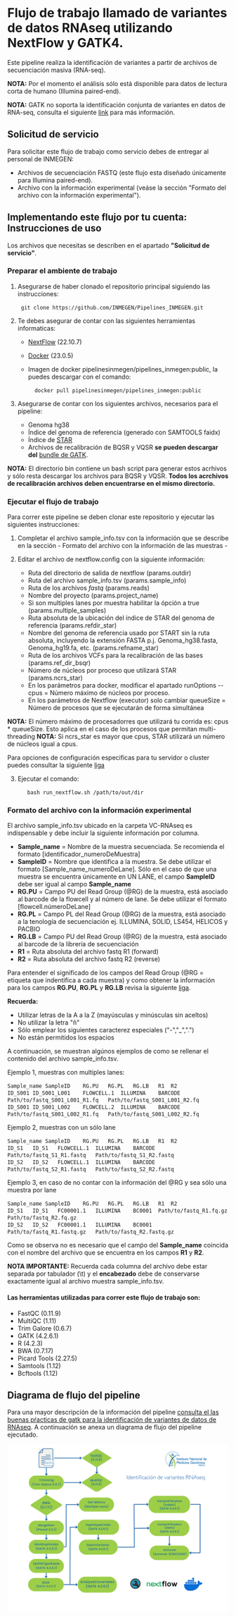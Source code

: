 # Flujo de trabajo llamado de variantes de datos RNAseq utilizando NextFlow y GATK4.

Este pipeline realiza la identificación de variantes a partir de archivos de secuenciación masiva (RNA-seq).

**NOTA:** Por el momento el análisis sólo está disponible para datos de lectura corta de humano (Illumina paired-end).

**NOTA:** GATK no soporta  la identificación conjunta de variantes en datos de RNA-seq, consulta el siguiente [link](https://gatk.broadinstitute.org/hc/en-us/articles/360035531192-RNAseq-short-variant-discovery-SNPs-Indels-) para más información.

## Solicitud de servicio

Para solicitar este flujo de trabajo como servicio debes de entregar al personal de INMEGEN: 

- Archivos de secuenciación FASTQ (este flujo esta diseñado únicamente para Illumina paired-end).
- Archivo con la información experimental (veáse la sección "Formato del archivo con la información experimental").


## Implementando este flujo por tu cuenta: Instrucciones de uso 

Los archivos que necesitas se describen en el apartado **"Solicitud de servicio"**.

### Preparar el ambiente de trabajo

1. Asegurarse de haber clonado el repositorio principal siguiendo las instrucciones:

		git clone https://github.com/INMEGEN/Pipelines_INMEGEN.git

2. Te debes asegurar de contar con las siguientes herramientas informaticas:
	- [NextFlow](https://www.nextflow.io/docs/latest/index.html) (22.10.7)
	- [Docker](https://docs.docker.com/) (23.0.5)
	- Imagen de docker pipelinesinmegen/pipelines_inmegen:public, la puedes descargar con el comando: 

			docker pull pipelinesinmegen/pipelines_inmegen:public

3. Asegurarse de contar con los siguientes archivos, necesarios para el pipeline:
	- Genoma hg38
	- Índice del genoma de referencia (generado con SAMTOOLS faidx)
	- Índice de [STAR](https://physiology.med.cornell.edu/faculty/skrabanek/lab/angsd/lecture_notes/STARmanual.pdf)
	- Archivos de recalibración de BQSR y VQSR **se pueden descargar del** [bundle de GATK](https://console.cloud.google.com/storage/browser/genomics-public-data/resources/broad/hg38/v0;tab=objects?prefix=&forceOnObjectsSortingFiltering=false).

**NOTA:** El directorio bin contiene un bash script para generar estos acrhivos y sólo resta descargar los archivos para BQSR y VQSR. 
**Todos los acrchivos de recalibración archivos deben encuentrarse en el mismo directorio.**

### Ejecutar el flujo de trabajo

Para correr este pipeline se deben clonar este repositorio y ejecutar las siguientes instrucciones:

 1. Completar el archivo sample_info.tsv con la información que se describe en la sección - Formato del archivo con la información de las muestras -
 2. Editar el archivo de nextflow.config con la siguiente información:

	- Ruta del directorio de salida de nextflow (params.outdir)
	- Ruta del archivo sample_info.tsv (params.sample_info)
	- Ruta de los archivos *fastq* (params.reads)
	- Nombre del proyecto (params.project_name)
 	- Si son multiples lanes por muestra habilitar la ópción a true (params.multiple_samples)
	- Ruta absoluta de la ubicación del índice de STAR del genoma de referencia (params.refdir_star)
	- Nombre del genoma de referencia usado por START sin la ruta absoluta, incluyendo la extensión FASTA p.j. Genoma_hg38.fasta, Genoma_hg19.fa, etc. (params.refname_star)
 	- Ruta de los archivos VCFs para la recalibración de las bases (params.ref_dir_bsqr)
 	- Número de núcleos por proceso que utilizará STAR (params.ncrs_star)
  	- En los parámetros para docker, modificar el apartado runOptions --cpus = Número máximo de núcleos por proceso.
	- En los parámetros de Nextflow (executor) solo cambiar queueSize =  Número de procesos que se ejecutarán de forma simultánea

**NOTA:** El número máximo de  procesadorres que utilizará tu corrida es: cpus * queueSize. Esto aplica en el caso de los procesos que permitan multi-threading
**NOTA:** Si ncrs_star es mayor que cpus, STAR utilizará un número de núcleos igual a cpus.

Para opciones de configuración especificas para tu servidor o cluster puedes consultar la siguiente [liga](https://www.nextflow.io/docs/latest/config.html) 

  3. Ejecutar el comando: 

			bash run_nextflow.sh /path/to/out/dir


### Formato del archivo con la información experimental

El archivo sample_info.tsv ubicado en la carpeta VC-RNAseq es indispensable y debe incluir la siguiente información por columna.

 - **Sample_name**  = Nombre de la muestra secuenciada. Se recomienda el formato [identificador_numeroDeMuestra]
 - **SampleID**     = Nombre que identifica a la muestra. Se debe utilizar el formato [Sample_name_numeroDeLane]. Sólo en el caso de que una muestra se encuentra únicamente en UN LANE, el campo **SampleID** debe ser igual al campo **Sample_name**
 - **RG.PU**        = Campo PU del Read Group (@RG) de la muestra, está asociado al barcode de la flowcell y al número de lane. Se debe utilizar el formato [flowcell.númeroDeLane]
 - **RG.PL**        = Campo PL del Read Group (@RG) de la muestra, está asociado a la tenología de secuenciación ej. ILLUMINA, SOLID, LS454, HELICOS y PACBIO
 - **RG.LB**        = Campo PU del Read Group (@RG) de la muestra, está asociado al barcode de la librería de secuenciación
 - **R1**           = Ruta absoluta del archivo fastq R1 (forward)
 - **R2**           = Ruta absoluta del archivo fastq R2 (reverse)

Para entender el significado de los campos del Read Group (@RG = etiqueta que indentifica a cada muestra) y como obtener la información para los campos **RG.PU**, **RG.PL** y **RG.LB** revisa la siguiente [liga](https://gatk.broadinstitute.org/hc/en-us/articles/360035890671-Read-groups).

**Recuerda:** 
- Utilizar letras de la A a la Z (mayúsculas y minúsculas sin aceltos)
- No utilizar la letra "ñ"
- Sólo emplear los siguientes caracterez especiales ("-","_",".")
- No están permitidos los espacios 

A continuación, se muestran algúnos ejemplos de como se rellenar el contenido del archivo sample_info.tsv.

Ejemplo 1, muestras con multiples lanes:
 
	Sample_name	SampleID	RG.PU	RG.PL	RG.LB	R1	R2
	ID_S001	ID_S001_L001	FLOWCELL.1	ILLUMINA	BARCODE	Path/to/fastq_S001_L001_R1.fq	Path/to/fastq_S001_L001_R2.fq
	ID_S001	ID_S001_L002	FLOWCELL.2	ILLUMINA	BARCODE	Path/to/fastq_S001_L002_R1.fq	Path/to/fastq_S001_L002_R2.fq

Ejemplo 2, muestras con un sólo lane

	Sample_name	SampleID	RG.PU	RG.PL	RG.LB	R1	R2
	ID_S1	ID_S1	FLOWCELL.1	ILLUMINA	BARCODE	Path/to/fastq_S1_R1.fastq	Path/to/fastq_S1_R2.fastq
	ID_S2	ID_S2	FLOWCELL.1	ILLUMINA	BARCODE	Path/to/fastq_S2_R1.fastq	Path/to/fastq_S2_R2.fastq

Ejemplo 3, en caso de no contar con la información del @RG y sea sólo una muestra por lane

	Sample_name	SampleID	RG.PU	RG.PL	RG.LB	R1	R2
  	ID_S1	ID_S1	FC00001.1	ILLUMINA	BC0001	Path/to/fastq_R1.fq.gz	Path/to/fastq_R2.fq.gz
	ID_S2	ID_S2	FC00001.1	ILLUMINA	BC0001	Path/to/fastq_R1.fastq.gz	Path/to/fastq_R2.fastq.gz

Como se observa no es necesario que el camṕo del **Sample_name** coincida con el nombre del archivo que se encuentra en los campos **R1** y **R2**.

**NOTA IMPORTANTE:** Recuerda cada columna del archivo debe estar separada por tabulador (\t) y el **encabezado** debe de conservarse exactamente igual al archivo muestra sample_info.tsv.

#### Las herramientas utilizadas para correr este flujo de trabajo son:

 - FastQC (0.11.9)
 - MultiQC (1.11)
 - Trim Galore (0.6.7)
 - GATK (4.2.6.1)
 - R (4.2.3)
 - BWA (0.7.17)
 - Picard Tools (2.27.5)
 - Samtools (1.12)
 - Bcftools (1.12)

## Diagrama de flujo del pipeline 

Para una mayor descripción de la información del pipeline [consulta el las buenas pŕacticas de gatk para la identificación de variantes de datos de RNAseq](https://gatk.broadinstitute.org/hc/en-us/articles/360035531192-RNAseq-short-variant-discovery-SNPs-Indels-). A continuación se anexa un diagrama de flujo del pipeline ejecutado. 


![Flujo identificación de variantes rnaseq](../flowcharts/flow_VCRNA.PNG)
